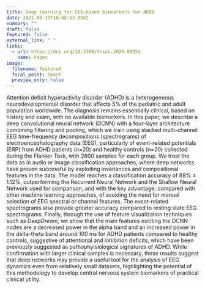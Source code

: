```yaml
---
title: Deep learning for EEG-based biomarkers for ADHD
date: 2021-08-13T16:48:13.594Z
summary: ""
draft: false
featured: false
external_link: " "
links:
  - url: https://doi.org/10.3389/fnins.2020.00251
    name: Paper
image:
  filename: featured
  focal_point: Smart
  preview_only: false
---
```

Attention deficit hyperactivity disorder (ADHD) is a heterogeneous neurodevelopmental disorder that affects 5% of the pediatric and adult population worldwide. The diagnosis remains essentially clinical, based on history and exam, with no available biomarkers. In this paper, we describe a deep convolutional neural network (DCNN) with a four-layer architecture combining filtering and pooling, which we train using stacked multi-channel EEG time-frequency decompositions (spectrograms) of electroencephalography data (EEG), particularly of event-related potentials (ERP) from ADHD patients (n=20) and healthy controls (n=20) collected during the Flanker Task, with 2800 samples for each group. We treat the data as in audio or image classification approaches, where deep networks have proven successful by exploiting invariances and compositional features in the data. The model reaches a classification accuracy of 88% ± 1.12%, outperforming the Recurrent Neural Network and the Shallow Neural Network used for comparison, and with the key advantage, compared with other machine learning approaches, of avoiding the need for manual selection of EEG spectral or channel features. The event-related spectrograms also provide greater accuracy compared to resting state EEG spectrograms. Finally, through the use of feature visualization techniques such as *DeepDream*, we show that the main features exciting the DCNN nodes are a decreased power in the alpha band and an increased power in the delta-theta band around 100 ms for ADHD patients compared to healthy controls, suggestive of attentional and inhibition deficits, which have been previously suggested as pathophyisiological signatures of ADHD. While confirmation with larger clinical samples is necessary, these results suggest that deep networks may provide a useful tool for the analysis of EEG dynamics even from relatively small datasets, highlighting the potential of this methodology to develop central nervous system biomarkers of practical clinical utility.